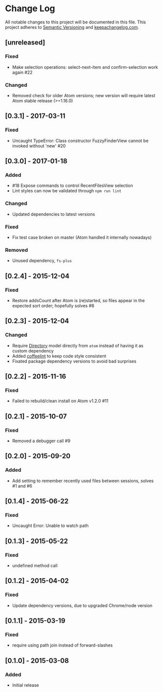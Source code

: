 # Change Log
All notable changes to this project will be documented in this file.
This project adheres to [Semantic Versioning](http://semver.org/) and [keepachangelog.com](http://keepachangelog.com/).

## [unreleased]
### Fixed
- Make selection operations: select-next-item and confirm-selection work again #22

### Changed
- Removed check for older Atom versions; new version will require latest Atom stable release (>=1.16.0)

## [0.3.1] - 2017-03-11
### Fixed
- Uncaught TypeError: Class constructor FuzzyFinderView cannot be invoked without 'new' #20

## [0.3.0] - 2017-01-18
### Added
- #18 Expose commands to control RecentFilesView selection
- Lint styles can now be validated through `npm run lint`

### Changed
- Updated dependencies to latest versions

### Fixed
- Fix test case broken on master (Atom handled it internally nowadays)

### Removed
- Unused dependency, `fs-plus`

## [0.2.4] - 2015-12-04
### Fixed
- Restore addsCount after Atom is (re)started, so files appear in the expected sort order; hopefully solves #8

## [0.2.3] - 2015-12-04
### Changed
- Require [Directory](https://atom.io/docs/api/v1.2.4/Directory) model directly from `atom` instead of having it as custom dependency
- Added [coffeelint](http://www.coffeelint.org/) to keep code style consistent
- Fixated package dependency versions to avoid bad surprises

## [0.2.2] - 2015-11-16
### Fixed
- Failed to rebuild/clean install on Atom v1.2.0 #11

## [0.2.1] - 2015-10-07
### Fixed
- Removed a debugger call #9

## [0.2.0] - 2015-09-20
### Added
- Add setting to remember recently used files between sessions, solves #1 and #6

## [0.1.4] - 2015-06-22
### Fixed
- Uncaught Error: Unable to watch path

## [0.1.3] - 2015-05-22
### Fixed
- undefined method call

## [0.1.2] - 2015-04-02
### Fixed
- Update dependency versions, due to upgraded Chrome/node version

## [0.1.1] - 2015-03-19
### Fixed
- require using path join instead of forward-slashes

## [0.1.0] - 2015-03-08
### Added
- Initial release
